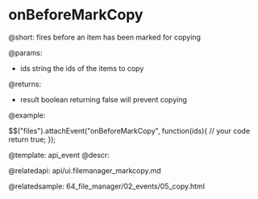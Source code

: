 onBeforeMarkCopy
=============


@short:
	fires before an item has been marked for copying

@params:

- ids		string		the ids of the items to copy

@returns:
- result		boolean		returning false will prevent copying


@example:

$$("files").attachEvent("onBeforeMarkCopy", function(ids){
    // your code
    return true;
});


@template:	api_event
@descr:

@relatedapi:
api/ui.filemanager_markcopy.md

@relatedsample:
64_file_manager/02_events/05_copy.html